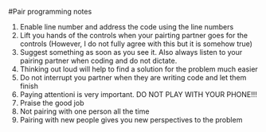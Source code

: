 #Pair programming notes
1. Enable line number and address the code using the line numbers
2. Lift you hands of the controls when your pairting partner goes for the controls (However, I do not fully agree with this but it is somehow true)
3. Suggest something as soon as you see it. Also always listen to your pairing partner when coding and do not dictate.
4. Thinking out loud will help to find a solution for the problem much easier
5. Do not interrupt you partner when they are writing code and let them finish
6. Paying attentioni is very important. DO NOT PLAY WITH YOUR PHONE!!!
7. Praise the good job
8. Not pairing with one person all the time
9. Pairing with new people gives you new perspectives to the problem